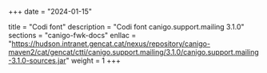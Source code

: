 +++
date        = "2024-01-15"

title       = "Codi font"
description = "Codi font canigo.support.mailing 3.1.0"
sections    = "canigo-fwk-docs"
enllac		= "https://hudson.intranet.gencat.cat/nexus/repository/canigo-maven2/cat/gencat/ctti/canigo.support.mailing/3.1.0/canigo.support.mailing-3.1.0-sources.jar"
weight		= 1
+++
